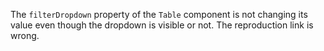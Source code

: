 The `filterDropdown` property of the `Table` component is not changing its value even though the dropdown is visible or not. The reproduction link is wrong.
